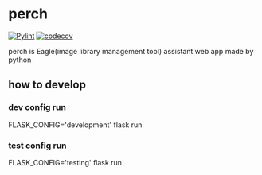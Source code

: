 # perch

[![Pylint](https://github.com/stormcorgi/perch/actions/workflows/pylint.yml/badge.svg)](https://github.com/stormcorgi/perch/actions/workflows/pylint.yml)
[![codecov](https://codecov.io/gh/stormcorgi/perch/branch/main/graph/badge.svg?token=ZCT7ZZUXU4)](https://codecov.io/gh/stormcorgi/perch)

perch is Eagle(image library management tool) assistant web app made by python

## how to develop

### dev config run
FLASK_CONFIG='development' flask run
### test config run
FLASK_CONFIG='testing' flask run
